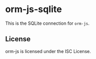 # orm-js-sqlite

This is the SQLite connection for `orm-js`.


## License

orm-js is licensed under the ISC License.